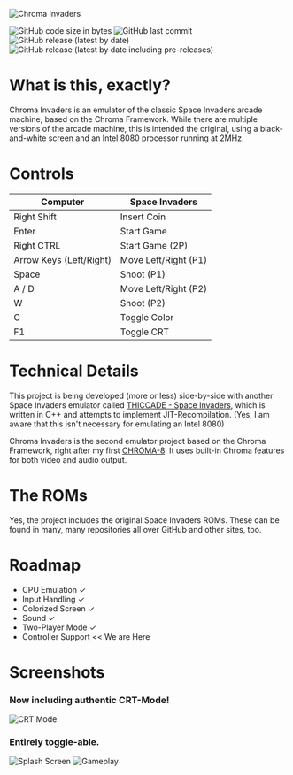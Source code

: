 ﻿![Chroma Invaders](https://i.imgur.com/it2qTu5.png)

![GitHub code size in bytes](https://img.shields.io/github/languages/code-size/Hacktix/Chroma-Invaders)
![GitHub last commit](https://img.shields.io/github/last-commit/Hacktix/Chroma-Invaders)
![GitHub release (latest by date)](https://img.shields.io/github/v/release/Hacktix/Chroma-Invaders?label=latest%20release)
![GitHub release (latest by date including pre-releases)](https://img.shields.io/github/v/release/Hacktix/Chroma-Invaders?include_prereleases&label=latest%20release%20%28%2B%20pre-releases%29)

# What is this, exactly?
Chroma Invaders is an emulator of the classic Space Invaders arcade machine, based on the Chroma Framework. While there are multiple versions of the arcade machine, this is intended the original, using a black-and-white screen and an Intel 8080 processor running at 2MHz.

# Controls
| **Computer**            | **Space Invaders**   |
|-------------------------|----------------------|
| Right Shift             | Insert Coin          |
| Enter                   | Start Game           |
| Right CTRL              | Start Game (2P)      |
| Arrow Keys (Left/Right) | Move Left/Right (P1) |
| Space                   | Shoot (P1)           |
| A / D                   | Move Left/Right (P2) |
| W                       | Shoot (P2)           |
| C                       | Toggle Color         |
| F1                      | Toggle CRT           |

# Technical Details
This project is being developed (more or less) side-by-side with another Space Invaders emulator called [THICCADE - Space Invaders](https://github.com/Hacktix/THICCADE-Space-Invaders), which is written in C++ and attempts to implement JIT-Recompilation. (Yes, I am aware that this isn't necessary for emulating an Intel 8080)

Chroma Invaders is the second emulator project based on the Chroma Framework, right after my first [CHROMA-8](https://github.com/Hacktix/CHROMA-8). It uses built-in Chroma features for both video and audio output.

# The ROMs
Yes, the project includes the original Space Invaders ROMs. These can be found in many, many repositories all over GitHub and other sites, too.

# Roadmap
* CPU Emulation ✓
* Input Handling ✓
* Colorized Screen ✓
* Sound ✓
* Two-Player Mode ✓
* Controller Support << We are Here

# Screenshots
### Now including authentic CRT-Mode!
![CRT Mode](https://i.imgur.com/2cHX2Zy.png)
### Entirely toggle-able.
![Splash Screen](https://i.imgur.com/Lwdq9LF.png)
![Gameplay](https://i.imgur.com/53n3Ffv.png)